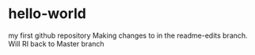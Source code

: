 # hello-world
my first github repository
Making changes to in the readme-edits branch. Will RI back to Master branch
